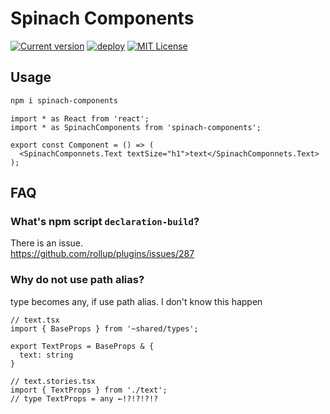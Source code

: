 # Spinach Components

[![Current version](https://badge.fury.io/js/spinach-components.svg?style=flat)](https://badge.fury.io/js/spinach-components)
[![deploy](https://img.shields.io/badge/deploy-🛳%20Ship.js-blue?style=flat)](https://github.com/algolia/shipjs)
[![MIT License](https://img.shields.io/badge/License-MIT-green.svg?style=flat)](https://opensource.org/licenses/MIT)

## Usage

```bash
npm i spinach-components
```

```tsx
import * as React from 'react';
import * as SpinachComponents from 'spinach-components';

export const Component = () => (
  <SpinachComponnets.Text textSize="h1">text</SpinachComponnets.Text>
);
```

## FAQ

### What's npm script `declaration-build`?

There is an issue.  
https://github.com/rollup/plugins/issues/287

### Why do not use path alias?

type becomes any, if use path alias.
I don't know this happen

```tsx
// text.tsx
import { BaseProps } from '~shared/types';

export TextProps = BaseProps & {
  text: string
}
```

```tsx
// text.stories.tsx
import { TextProps } from './text';
// type TextProps = any ←!?!?!?!?
```
